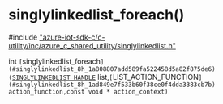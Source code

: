 # singlylinkedlist_foreach()

\#include ["azure-iot-sdk-c/c-utility/inc/azure_c_shared_utility/singlylinkedlist.h"](../iot-c-ref-singlylinkedlist-h.md)  

int `[`singlylinkedlist_foreach`](#singlylinkedlist_8h_1a808807add589fa522458d5a82f875de6)(`[`SINGLYLINKEDLIST_HANDLE`](#singlylinkedlist_8h_1a355ba061e4132f7817d6d1963d33382a) list,`[`LIST_ACTION_FUNCTION`](#singlylinkedlist_8h_1ad849e7f533b60f38ce0f4dda3383cb7b) action_function,const void * action_context)`

